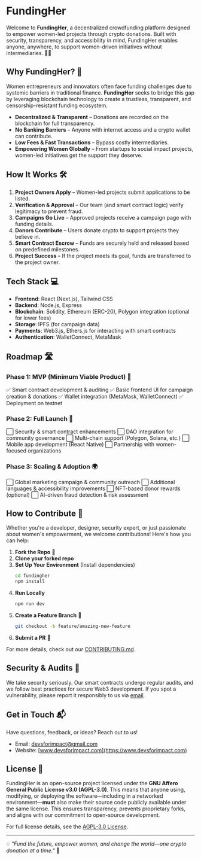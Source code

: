 # FundingHer

Welcome to **FundingHer**, a decentralized crowdfunding platform designed to empower women-led projects through crypto donations. Built with security, transparency, and accessibility in mind, FundingHer enables anyone, anywhere, to support women-driven initiatives without intermediaries. 🚀💜

## Why FundingHer? 🤔

Women entrepreneurs and innovators often face funding challenges due to systemic barriers in traditional finance. **FundingHer** seeks to bridge this gap by leveraging blockchain technology to create a trustless, transparent, and censorship-resistant funding ecosystem.

- **Decentralized & Transparent** – Donations are recorded on the blockchain for full transparency.
- **No Banking Barriers** – Anyone with internet access and a crypto wallet can contribute.
- **Low Fees & Fast Transactions** – Bypass costly intermediaries.
- **Empowering Women Globally** – From startups to social impact projects, women-led initiatives get the support they deserve.

## How It Works 🛠️

1. **Project Owners Apply** – Women-led projects submit applications to be listed.
2. **Verification & Approval** – Our team (and smart contract logic) verify legitimacy to prevent fraud.
3. **Campaigns Go Live** – Approved projects receive a campaign page with funding details.
4. **Donors Contribute** – Users donate crypto to support projects they believe in.
5. **Smart Contract Escrow** – Funds are securely held and released based on predefined milestones.
6. **Project Success** – If the project meets its goal, funds are transferred to the project owner.

## Tech Stack 💻

- **Frontend**: React (Next.js), Tailwind CSS
- **Backend**: Node.js, Express
- **Blockchain**: Solidity, Ethereum (ERC-20), Polygon integration (optional for lower fees)
- **Storage**: IPFS (for campaign data)
- **Payments**: Web3.js, Ethers.js for interacting with smart contracts
- **Authentication**: WalletConnect, MetaMask

## Roadmap 🛣️

### Phase 1: MVP (Minimum Viable Product) 🚀
✅ Smart contract development & auditing
✅ Basic frontend UI for campaign creation & donations
✅ Wallet integration (MetaMask, WalletConnect)
✅ Deployment on testnet

### Phase 2: Full Launch 🎯
⬜ Security & smart contract enhancements
⬜ DAO integration for community governance
⬜ Multi-chain support (Polygon, Solana, etc.)
⬜ Mobile app development (React Native)
⬜ Partnership with women-focused organizations

### Phase 3: Scaling & Adoption 🌍
⬜ Global marketing campaign & community outreach
⬜ Additional languages & accessibility improvements
⬜ NFT-based donor rewards (optional)
⬜ AI-driven fraud detection & risk assessment

## How to Contribute 🤝

Whether you're a developer, designer, security expert, or just passionate about women's empowerment, we welcome contributions! Here's how you can help:

1. **Fork the Repo** 🍴
2. **Clone your forked repo**
3. **Set Up Your Environment** (Install dependencies)
   ```sh
   cd fundingher
   npm install
   ```
4. **Run Locally**
   ```sh
   npm run dev
   ```
5. **Create a Feature Branch** 🌱
   ```sh
   git checkout -b feature/amazing-new-feature
   ```
6. **Submit a PR** 🚀

For more details, check out our [CONTRIBUTING.md](https://github.com/DevsForImpact/fundingher/CONTRIBUTING.md).

## Security & Audits 🔐

We take security seriously. Our smart contracts undergo regular audits, and we follow best practices for secure Web3 development. If you spot a vulnerability, please report it responsibly to us via [email](mailto:devsforimpact@gmail.com).

## Get in Touch 📬

Have questions, feedback, or ideas? Reach out to us!

- Email: devsforimpact@gmail.com
- Website: [www.devsforimpact.com](https://www.devsforimpact.com)

## License 📜

FundingHer is an open-source project licensed under the **GNU Affero General Public License v3.0 (AGPL-3.0)**. This means that anyone using, modifying, or deploying the software—including in a networked environment—**must** also make their source code publicly available under the same license. This ensures transparency, prevents proprietary forks, and aligns with our commitment to open-source development.

For full license details, see the [AGPL-3.0 License](https://www.gnu.org/licenses/agpl-3.0.html).


---

💡 *"Fund the future, empower women, and change the world—one crypto donation at a time."* 🚀

